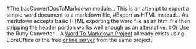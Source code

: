 #The basConvertDocToMarkdown module...
This is an attempt to export a simple word document to a markdown file, 
#Export as HTML instead...
As markdown accepts basic HTML exporting the word file as an html file then stripping the header portion works well enough as an alternative.
#Or Use the Ruby Converter...
A [Word To Markdown Project](https://github.com/benbalter/word-to-markdown) allready exists using LibreOffice or the free [online server](http://word-to-markdown.herokuapp.com/) from the same project.